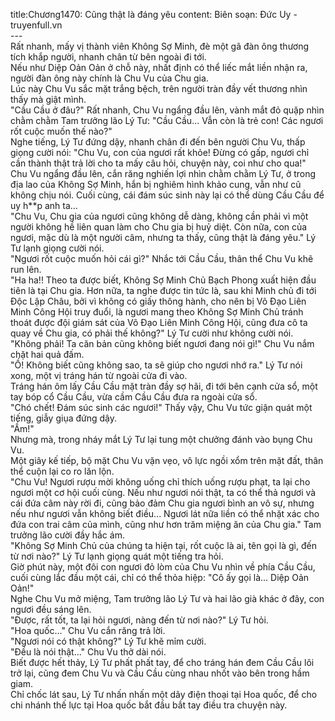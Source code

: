 title:Chương1470: Cũng thật là đáng yêu
content:
Biên soạn: Đức Uy - truyenfull.vn<br>---<br>Rất nhanh, mấy vị thành viên Không Sợ Minh, đè một gã đàn ông thương tích khắp người, nhanh chân từ bên ngoài đi tới.<br>Nếu như Diệp Oản Oản ở chỗ này, nhất định có thể liếc mắt liền nhận ra, người đàn ông này chính là Chu Vu của Chu gia.<br>Lúc này Chu Vu sắc mặt trắng bệch, trên người tràn đầy vết thương nhìn thấy mà giật mình.<br>"Cầu Cầu ở đâu?" Rất nhanh, Chu Vu ngẩng đầu lên, vành mắt đỏ quặp nhìn chằm chằm Tam trưởng lão Lý Tư: "Cầu Cầu... Vẫn còn là trẻ con! Các ngươi rốt cuộc muốn thế nào?"<br>Nghe tiếng, Lý Tư đứng dậy, nhanh chân đi đến bên người Chu Vu, thấp giọng cười nói: "Chu Vu, con của ngươi rất khỏe! Đừng có gấp, ngươi chỉ cần thành thật trả lời cho ta mấy câu hỏi, chuyện này, coi như cho qua!"<br>Chu Vu ngẩng đầu lên, cắn răng nghiến lợi nhìn chằm chằm Lý Tư, ở trong địa lao của Không Sợ Minh, hắn bị nghiêm hình khảo cung, vẫn như cũ không chịu nói. Cuối cùng, cái đám súc sinh này lại có thể dùng Cầu Cầu để uy h**p anh ta…<br>"Chu Vu, Chu gia của ngươi cũng không dễ dàng, không cần phải vì một người không hề liên quan làm cho Chu gia bị huỷ diệt. Còn nữa, con của ngươi, mặc dù là một người câm, nhưng ta thấy, cũng thật là đáng yêu." Lý Tư lạnh giọng cười nói.<br>"Ngươi rốt cuộc muốn hỏi cái gì?" Nhắc tới Cầu Cầu, thân thể Chu Vu khẽ run lên.<br>"Ha ha!! Theo ta được biết, Không Sợ Minh Chủ Bạch Phong xuất hiện đầu tiên là tại Chu gia. Hơn nữa, ta nghe được tin tức là, sau khi Minh chủ đi tới Độc Lập Châu, bởi vì không có giấy thông hành, cho nên bị Võ Đạo Liên Minh Công Hội truy đuổi, là ngươi mang theo Không Sợ Minh Chủ tránh thoát được đội giám sát của Võ Đạo Liên Minh Công Hội, cũng đưa cô ta quay về Chu gia, có phải thế không?" Lý Tư cười như không cười nói.<br>"Không phải! Ta căn bản cũng không biết ngươi đang nói gì!" Chu Vu nắm chặt hai quả đấm.<br>"Ồ! Không biết cũng không sao, ta sẽ giúp cho ngươi nhớ ra." Lý Tư nói xong, một vị tráng hán từ ngoài cửa đi vào.<br>Tráng hán ôm lấy Cầu Cầu mặt tràn đầy sợ hãi, đi tới bên cạnh cửa sổ, một tay bóp cổ Cầu Cầu, vừa cầm Cầu Cầu đưa ra ngoài cửa sổ.<br>"Chó chết! Đám súc sinh các ngươi!" Thấy vậy, Chu Vu tức giận quát một tiếng, giẫy giụa đứng dậy.<br>"Ầm!"<br>Nhưng mà, trong nháy mắt Lý Tư lại tung một chưởng đánh vào bụng Chu Vu.<br>Một giây kế tiếp, bộ mặt Chu Vu vặn vẹo, vô lực ngồi xổm trên mặt đất, thân thể cuộn lại co ro lăn lộn.<br>"Chu Vu! Ngươi rượu mời không uống chỉ thích uống rượu phạt, ta lại cho ngươi một cơ hội cuối cùng. Nếu như ngươi nói thật, ta có thể thả ngươi và cái đứa câm này rời đi, cũng bảo đảm Chu gia ngươi bình an vô sự, nhưng nếu như ngươi vẫn không biết điều... Ngươi lát nữa liền có thể nhặt xác cho đứa con trai câm của mình, cũng như hơn trăm miệng ăn của Chu gia." Tam trưởng lão cười đầy hắc ám.<br>"Không Sợ Minh Chủ của chúng ta hiện tại, rốt cuộc là ai, tên gọi là gì, đến từ nơi nào?" Lý Tư lạnh giọng quát một tiếng tra hỏi.<br>Giờ phút này, một đôi con ngươi đỏ lòm của Chu Vu nhìn về phía Cầu Cầu, cuối cùng lắc đầu một cái, chỉ có thể thỏa hiệp: "Cô ấy gọi là... Diệp Oản Oản!"<br>Nghe Chu Vu mở miệng, Tam trưởng lão Lý Tư và hai lão già khác ở đây, con ngươi đều sáng lên.<br>"Được, rất tốt, ta lại hỏi ngươi, nàng đến từ nơi nào?" Lý Tư hỏi.<br>"Hoa quốc..." Chu Vu cắn răng trả lời.<br>"Ngươi nói có thật không?" Lý Tư khẽ mỉm cười.<br>"Đều là nói thật..." Chu Vu thở dài nói.<br>Biết được hết thảy, Lý Tư phất phất tay, để cho tráng hán đem Cầu Cầu lôi trở lại, cũng đem Chu Vu và Cầu Cầu cùng nhau nhốt vào bên trong hầm giam.<br>Chỉ chốc lát sau, Lý Tư nhấn nhấn một dãy điện thoại tại Hoa quốc, để cho chi nhánh thế lực tại Hoa quốc bắt đầu bắt tay điều tra chuyện này.